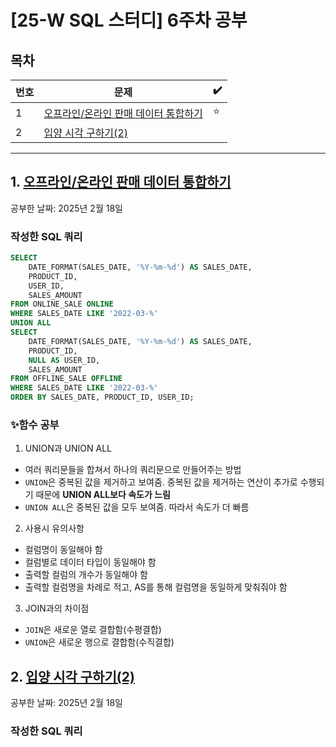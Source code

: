 # [25-W SQL 스터디] 6주차 공부

## 목차
|번호|문제|✔️|
|---|---|---|
|1|[오프라인/온라인 판매 데이터 통합하기](#1)|⭐|
|2|[입양 시각 구하기(2)](#2)||
---

## 1. [오프라인/온라인 판매 데이터 통합하기](https://school.programmers.co.kr/learn/courses/30/lessons/131537)
공부한 날짜: 2025년 2월 18일

### 작성한 SQL 쿼리
```SQL
SELECT
    DATE_FORMAT(SALES_DATE, '%Y-%m-%d') AS SALES_DATE,
    PRODUCT_ID,
    USER_ID,
    SALES_AMOUNT
FROM ONLINE_SALE ONLINE
WHERE SALES_DATE LIKE '2022-03-%'
UNION ALL
SELECT
    DATE_FORMAT(SALES_DATE, '%Y-%m-%d') AS SALES_DATE,
    PRODUCT_ID,
    NULL AS USER_ID,
    SALES_AMOUNT
FROM OFFLINE_SALE OFFLINE
WHERE SALES_DATE LIKE '2022-03-%'
ORDER BY SALES_DATE, PRODUCT_ID, USER_ID;
```

### ✨함수 공부
1. UNION과 UNION ALL
- 여러 쿼리문들을 합쳐서 하나의 쿼리문으로 만들어주는 방법
- `UNION`은 중복된 값을 제거하고 보여줌. 중복된 값을 제거하는 연산이 추가로 수행되기 때문에 **UNION ALL보다 속도가 느림**
- `UNION ALL`은 중복된 값을 모두 보여줌. 따라서 속도가 더 빠름

2. 사용시 유의사항
- 컬럼명이 동일해야 함
- 컬럼별로 데이터 타입이 동일해야 함
- 출력할 컬럼의 개수가 동일해야 함
- 출력할 컬럼명을 차례로 적고, AS를 통해 컬럼명을 동일하게 맞춰줘야 함

3. JOIN과의 차이점
- `JOIN`은 새로운 열로 결합함(수평결합)
- `UNION`은 새로운 행으로 결합함(수직결합)


## 2. [입양 시각 구하기(2)](https://school.programmers.co.kr/learn/courses/30/lessons/59413)
공부한 날짜: 2025년 2월 18일

### 작성한 SQL 쿼리
```SQL
```